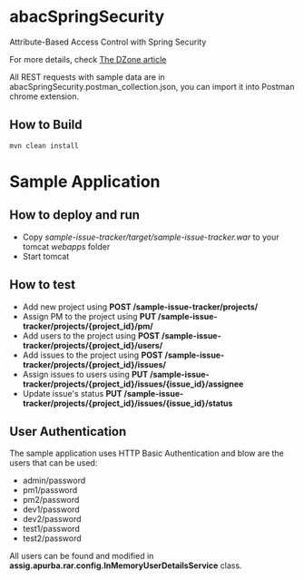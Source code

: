 # abacSpringSecurity
Attribute-Based Access Control with Spring Security

For more details, check [The DZone article](https://dzone.com/articles/simple-attribute-based-access-control-with-spring)

All REST requests with sample data are in abacSpringSecurity.postman_collection.json, you can import it into Postman chrome extension.

## How to Build
```shel
mvn clean install
```
# Sample Application
## How to deploy and run
- Copy *sample-issue-tracker/target/sample-issue-tracker.war* to your tomcat *webapps* folder
-  Start tomcat

## How to test
- Add new project using **POST /sample-issue-tracker/projects/**
- Assign PM to the project using **PUT /sample-issue-tracker/projects/{project_id}/pm/**
- Add users to the project using **POST /sample-issue-tracker/projects/{project_id}/users/**
- Add issues to the project using **POST /sample-issue-tracker/projects/{project_id}/issues/**
- Assign issues to users using **PUT /sample-issue-tracker/projects/{project_id}/issues/{issue_id}/assignee**
- Update issue's status **PUT /sample-issue-tracker/projects/{project_id}/issues/{issue_id}/status**

## User Authentication
The sample application uses HTTP Basic Authentication and blow are the users that can be used:
- admin/password	
- pm1/password
- pm2/password
- dev1/password
- dev2/password
- test1/password
- test2/password

All users can be found and modified in **assig.apurba.rar.config.InMemoryUserDetailsService** class.
